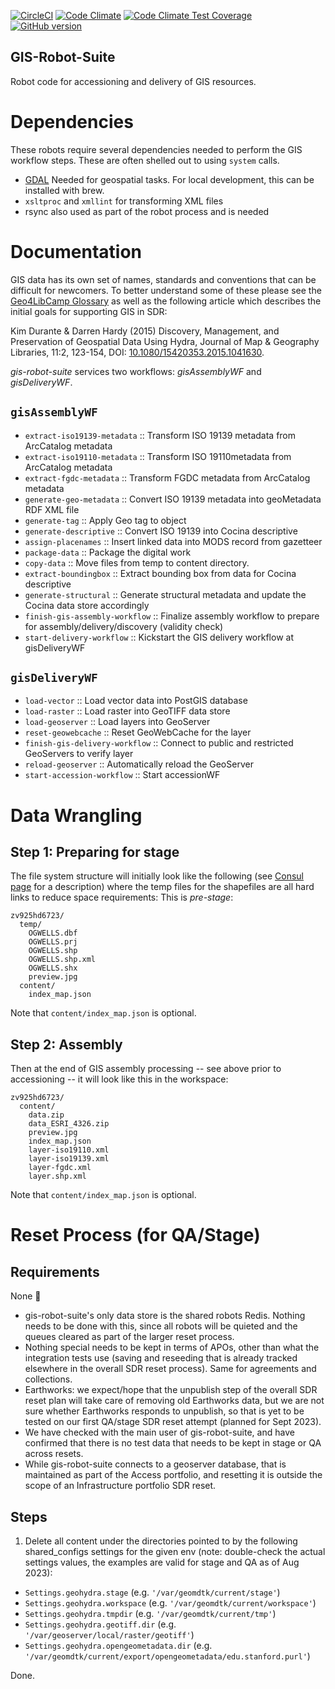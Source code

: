 [![CircleCI](https://circleci.com/gh/sul-dlss/gis-robot-suite.svg?style=svg)](https://circleci.com/gh/sul-dlss/gis-robot-suite)
[![Code Climate](https://codeclimate.com/github/sul-dlss/gis-robot-suite/badges/gpa.svg)](https://codeclimate.com/github/sul-dlss/gis-robot-suite)
[![Code Climate Test Coverage](https://codeclimate.com/github/sul-dlss/gis-robot-suite/badges/coverage.svg)](https://codeclimate.com/github/sul-dlss/)
[![GitHub version](https://badge.fury.io/gh/sul-dlss%2Fgis-robot-suite.svg)](https://badge.fury.io/gh/sul-dlss%2Fgis-robot-suite)

GIS-Robot-Suite
---------------

Robot code for accessioning and delivery of GIS resources.

# Dependencies
These robots require several dependencies needed to perform the GIS workflow steps. These are often shelled out to using `system` calls.

 - [GDAL](https://gdal.org/) Needed for geospatial tasks. For local development, this can be installed with brew.
 - `xsltproc` and `xmllint` for transforming XML files
 - rsync also used as part of the robot process and is needed

# Documentation

GIS data has its own set of names, standards and conventions that can be difficult for newcomers. To better understand some of these please see the [Geo4LibCamp Glossary](https://geo4libcamp.org/glossary/) as well as the following article which describes the initial goals for supporting GIS in SDR:

Kim Durante &amp; Darren Hardy (2015) Discovery, Management, and Preservation of Geospatial Data Using Hydra, Journal of Map &amp; Geography Libraries, 11:2, 123-154, DOI: [10.1080/15420353.2015.1041630](https://doi.org/10.1080/15420353.2015.1041630).

*gis-robot-suite* services two workflows: *gisAssemblyWF* and *gisDeliveryWF*.

`gisAssemblyWF`
---------------

* `extract-iso19139-metadata` :: Transform ISO 19139 metadata from ArcCatalog metadata
* `extract-iso19110-metadata` :: Transform ISO 19110metadata from ArcCatalog metadata
* `extract-fgdc-metadata` :: Transform FGDC metadata from ArcCatalog metadata
* `generate-geo-metadata` :: Convert ISO 19139 metadata into geoMetadata RDF XML file
* `generate-tag` :: Apply Geo tag to object
* `generate-descriptive` :: Convert ISO 19139 into Cocina descriptive
* `assign-placenames` :: Insert linked data into MODS record from gazetteer
* `package-data` :: Package the digital work
* `copy-data` :: Move files from temp to content directory.
* `extract-boundingbox` :: Extract bounding box from data for Cocina descriptive
* `generate-structural` :: Generate structural metadata and update the Cocina data store accordingly
* `finish-gis-assembly-workflow` :: Finalize assembly workflow to prepare for assembly/delivery/discovery (validity check)
* `start-delivery-workflow` :: Kickstart the GIS delivery workflow at gisDeliveryWF


`gisDeliveryWF`
---------------

* `load-vector` :: Load vector data into PostGIS database
* `load-raster` :: Load raster into GeoTIFF data store
* `load-geoserver` :: Load layers into GeoServer
* `reset-geowebcache` :: Reset GeoWebCache for the layer
* `finish-gis-delivery-workflow` :: Connect to public and restricted GeoServers to verify layer
* `reload-geoserver` :: Automatically reload the GeoServer
* `start-accession-workflow` :: Start accessionWF

Data Wrangling
==============

Step 1: Preparing for stage
---------------------------

The file system structure will initially look like the following (see [Consul
page](https://consul.stanford.edu/x/C5xSC) for a description) where the temp
files for the shapefiles are all hard links to reduce space requirements: This
is *pre-stage*:

    zv925hd6723/
      temp/
        OGWELLS.dbf
        OGWELLS.prj
        OGWELLS.shp
        OGWELLS.shp.xml
        OGWELLS.shx
        preview.jpg
      content/
        index_map.json

Note that `content/index_map.json` is optional.


Step 2: Assembly
----------------

Then at the end of GIS assembly processing -- see above prior to accessioning -- it will
look like this in the workspace:

    zv925hd6723/
      content/
        data.zip
        data_ESRI_4326.zip
        preview.jpg
        index_map.json
        layer-iso19110.xml
        layer-iso19139.xml
        layer-fgdc.xml
        layer.shp.xml

Note that `content/index_map.json` is optional.

# Reset Process (for QA/Stage)

## Requirements

None 🙂

* gis-robot-suite's only data store is the shared robots Redis.  Nothing needs to be done with this, since all robots will be quieted and the queues cleared as part of the larger reset process.
* Nothing special needs to be kept in terms of APOs, other than what the integration tests use (saving and reseeding that is already tracked elsewhere in the overall SDR reset process).  Same for agreements and collections.
* Earthworks: we expect/hope that the unpublish step of the overall SDR reset plan will take care of removing old Earthworks data, but we are not sure whether Earthworks responds to unpublish, so that is yet to be tested on our first QA/stage SDR reset attempt (planned for Sept 2023).
* We have checked with the main user of gis-robot-suite, and have confirmed that there is no test data that needs to be kept in stage or QA across resets.
* While gis-robot-suite connects to a geoserver database, that is maintained as part of the Access portfolio, and resetting it is outside the scope of an Infrastructure portfolio SDR reset.

## Steps

1. Delete all content under the directories pointed to by the following shared_configs settings for the given env (note: double-check the actual settings values, the examples are valid for stage and QA as of Aug 2023):
  - `Settings.geohydra.stage` (e.g. `'/var/geomdtk/current/stage'`)
  - `Settings.geohydra.workspace` (e.g. `'/var/geomdtk/current/workspace'`)
  - `Settings.geohydra.tmpdir` (e.g. `'/var/geomdtk/current/tmp'`)
  - `Settings.geohydra.geotiff.dir` (e.g. `'/var/geoserver/local/raster/geotiff'`)
  - `Settings.geohydra.opengeometadata.dir` (e.g. `'/var/geomdtk/current/export/opengeometadata/edu.stanford.purl'`)

Done.
